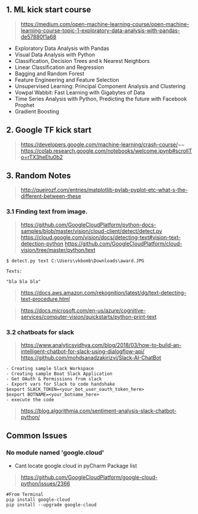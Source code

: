 ###

## 1. ML kick start course  
> https://medium.com/open-machine-learning-course/open-machine-learning-course-topic-1-exploratory-data-analysis-with-pandas-de57880f1a68
- Exploratory Data Analysis with Pandas
- Visual Data Analysis with Python
- Classification, Decision Trees and k Nearest Neighbors
- Linear Classification and Regression
- Bagging and Random Forest
- Feature Engineering and Feature Selection
- Unsupervised Learning: Principal Component Analysis and Clustering
- Vowpal Wabbit: Fast Learning with Gigabytes of Data
- Time Series Analysis with Python, Predicting the future with Facebook Prophet
- Gradient Boosting


## 2. Google TF kick start
> https://developers.google.com/machine-learning/crash-course/~~
> https://colab.research.google.com/notebooks/welcome.ipynb#scrollTo=rTX3heEtu0b2

## 3. Random Notes
> http://queirozf.com/entries/matplotlib-pylab-pyplot-etc-what-s-the-different-between-these

### 3.1 Finding text from image.
> https://github.com/GoogleCloudPlatform/python-docs-samples/blob/master/vision/cloud-client/detect/detect.py
> https://cloud.google.com/vision/docs/detecting-text#vision-text-detection-python
> https://github.com/GoogleCloudPlatform/cloud-vision/tree/master/python/text

```
$ detect.py text C:\Users\vkbomb\Downloads\award.JPG

Texts:

"bla bla bla"
```

> https://docs.aws.amazon.com/rekognition/latest/dg/text-detecting-text-procedure.html

> https://docs.microsoft.com/en-us/azure/cognitive-services/computer-vision/quickstarts/python-print-text


### 3.2 chatboats for slack
> https://www.analyticsvidhya.com/blog/2018/03/how-to-build-an-intelligent-chatbot-for-slack-using-dialogflow-api/
> https://github.com/mohdsanadzakirizvi/Slack-AI-ChatBot

```
- Creating sample Slack Workspace
- Creating sample Boat Slack Application
- Get OAuth & Permissions from slack
- Export vars for Slack to code handshake
$export SLACK_TOKEN=<your_bot_user_oauth_token_here>
$export BOTNAME=<your_botname_here>
- execute the code 
```


> https://blog.algorithmia.com/sentiment-analysis-slack-chatbot-python/



## Common Issues

### No module named 'google.cloud'
- Cant locate google.cloud in pyCharm Package list
> https://github.com/GoogleCloudPlatform/google-cloud-python/issues/2366

```
#From Terminal 
pip install google-cloud
pip install --upgrade google-cloud
```


